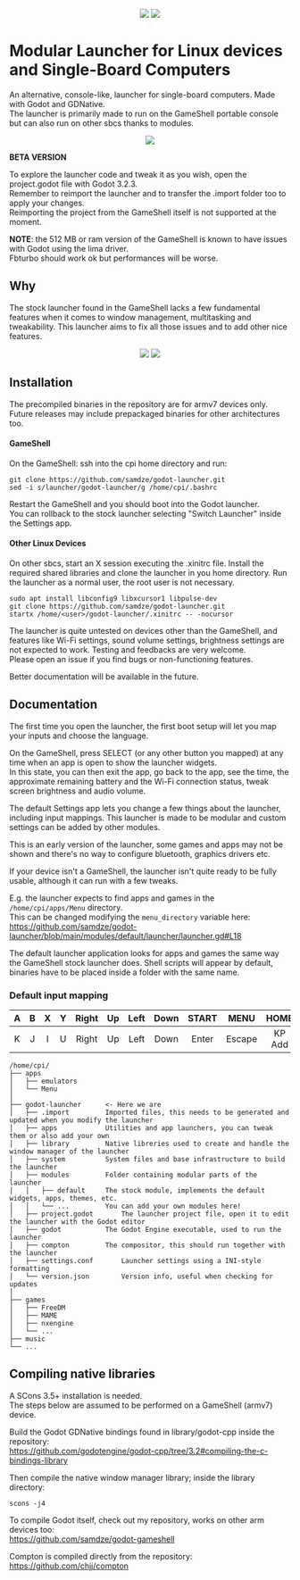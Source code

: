 <p align="center">
	<img src="https://i.imgur.com/u8BYcwf.gif" />
	<img src="https://i.imgur.com/Qw2MiJb.gif" />
</p>

# Modular Launcher for Linux devices and Single-Board Computers
An alternative, console-like, launcher for single-board computers. Made with Godot and GDNative.<br>
The launcher is primarily made to run on the GameShell portable console but can also run on other sbcs thanks to modules.<br>

<p align="center">
	<img src="https://i.imgur.com/BgUXz5O.gif" />
</p>

**BETA VERSION**

To explore the launcher code and tweak it as you wish, open the project.godot file with Godot 3.2.3.<br>
Remember to reimport the launcher and to transfer the .import folder too to apply your changes.<br>
Reimporting the project from the GameShell itself is not supported at the moment.

**NOTE**: the 512 MB or ram version of the GameShell is known to have issues with Godot using the lima driver.<br>
Fbturbo should work ok but performances will be worse.

## Why
The stock launcher found in the GameShell lacks a few fundamental features when it comes to window management, multitasking and tweakability.
This launcher aims to fix all those issues and to add other nice features.

<p align="center">
	<img src="https://i.imgur.com/WiazXsL.png" />
	<img src="https://i.imgur.com/g2naCtR.png" />
</p>

## Installation
The precompiled binaries in the repository are for armv7 devices only.
Future releases may include prepackaged binaries for other architectures too.

#### GameShell
On the GameShell: ssh into the cpi home directory and run:
```
git clone https://github.com/samdze/godot-launcher.git
sed -i s/launcher/godot-launcher/g /home/cpi/.bashrc
```
Restart the GameShell and you should boot into the Godot launcher.<br>
You can rollback to the stock launcher selecting "Switch Launcher" inside the Settings app.

#### Other Linux Devices
On other sbcs, start an X session executing the .xinitrc file.
Install the required shared libraries and clone the launcher in you home directory.
Run the launcher as a normal user, the root user is not necessary.
```
sudo apt install libconfig9 libxcursor1 libpulse-dev
git clone https://github.com/samdze/godot-launcher.git
startx /home/<user>/godot-launcher/.xinitrc -- -nocursor
```
The launcher is quite untested on devices other than the GameShell, and features like Wi-Fi settings, sound volume settings, brightness settings are not expected to work.
Testing and feedbacks are very welcome.<br>
Please open an issue if you find bugs or non-functioning features.

Better documentation will be available in the future.

## Documentation
The first time you open the launcher, the first boot setup will let you map your inputs and choose the language.

On the GameShell, press SELECT (or any other button you mapped) at any time when an app is open to show the launcher widgets.<br>
In this state, you can then exit the app, go back to the app, see the time, the approximate remaining battery and the Wi-Fi connection status, tweak screen brightness and audio volume.

The default Settings app lets you change a few things about the launcher, including input mappings.
This launcher is made to be modular and custom settings can be added by other modules.

This is an early version of the launcher, some games and apps may not be shown and there's no way to configure bluetooth, graphics drivers etc.

If your device isn't a GameShell, the launcher isn't quite ready to be fully usable, although it can run with a few tweaks.<br>

E.g. the launcher expects to find apps and games in the `/home/cpi/apps/Menu` directory.<br>
This can be changed modifying the `menu_directory` variable here:<br>
https://github.com/samdze/godot-launcher/blob/main/modules/default/launcher/launcher.gd#L18

The default launcher application looks for apps and games the same way the GameShell stock launcher does.
Shell scripts will appear by default, binaries have to be placed inside a folder with the same name.

### Default input mapping
|   A | B   | X   |   Y |Right| Up  | Left| Down|START| MENU| HOME|
| :-: | :-: | :-: | :-: | :-: | :-: | :-: | :-: | :-: | :-: | :-: |
| K | J | I | U | Right | Up | Left | Down | Enter | Escape | KP Add |

```
/home/cpi/
├── apps
│   ├── emulators
│   └── Menu
│
├── godot-launcher 		<- Here we are
│   ├── .import			Imported files, this needs to be generated and updated when you modify the launcher
│   ├── apps			Utilities and app launchers, you can tweak them or also add your own
│   ├── library			Native libreries used to create and handle the window manager of the launcher
│   ├── system			System files and base infrastructure to build the launcher
│   ├── modules			Folder containing modular parts of the launcher
│   │   ├── default		The stock module, implements the default widgets, apps, themes, etc.
│   │   └── ...			You can add your own modules here!
│   ├── project.godot		The launcher project file, open it to edit the launcher with the Godot editor
│   ├── godot			The Godot Engine executable, used to run the launcher
│   ├── compton			The compositor, this should run together with the launcher
│   ├── settings.conf		Launcher settings using a INI-style formatting
│   └── version.json		Version info, useful when checking for updates
│
├── games
│   ├── FreeDM
│   ├── MAME
│   ├── nxengine
│   └── ...
├── music
└── ...
```

## Compiling native libraries
A SCons 3.5+ installation is needed.<br>
The steps below are assumed to be performed on a GameShell (armv7) device.

Build the Godot GDNative bindings found in library/godot-cpp inside the repository:<br>
https://github.com/godotengine/godot-cpp/tree/3.2#compiling-the-c-bindings-library

Then compile the native window manager library; inside the library directory:
```
scons -j4
```

To compile Godot itself, check out my repository, works on other arm devices too:<br>
https://github.com/samdze/godot-gameshell

Compton is compiled directly from the repository:<br>
https://github.com/chjj/compton